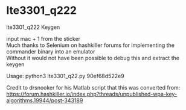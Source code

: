 # lte3301_q222
lte3301_q222 Keygen

input mac + 1 from the sticker\
Much thanks to Selenium on hashkiller forums for implementing the commander binary into an emulator\
Without it would not have been possible to debug this and extract the keygen

Usage: python3 lte3301_q22.py 90ef68d522e9

Credit to drsnooker for his Matlab script that this was converted from: https://forum.hashkiller.io/index.php?threads/unpublished-wpa-key-algorithms.19944/post-343189

